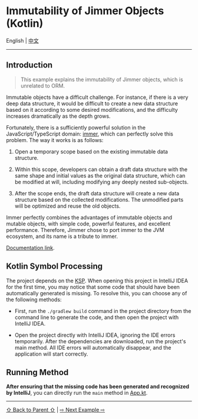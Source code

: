 # Immutability of Jimmer Objects (Kotlin)

English | [中文](./README_zh_CN.md)

---

## Introduction

> This example explains the immutability of Jimmer objects, which is unrelated to ORM.

Immutable objects have a difficult challenge. For instance, if there is a very deep data structure, it would be difficult to create a new data structure based on it according to some desired modifications, and the difficulty increases dramatically as the depth grows.

Fortunately, there is a sufficiently powerful solution in the JavaScript/TypeScript domain: [immer](https://github.com/immerjs/immer), which can perfectly solve this problem. The way it works is as follows:

1. Open a temporary scope based on the existing immutable data structure.

2. Within this scope, developers can obtain a draft data structure with the same shape and initial values as the original data structure, which can be modified at will, including modifying any deeply nested sub-objects.

3. After the scope ends, the draft data structure will create a new data structure based on the collected modifications. The unmodified parts will be optimized and reuse the old objects.

Immer perfectly combines the advantages of immutable objects and mutable objects, with simple code, powerful features, and excellent performance. Therefore, Jimmer chose to port immer to the JVM ecosystem, and its name is a tribute to immer.

[Documentation link](https://babyfish-ct.github.io/jimmer-doc/docs/object/immutable/).

## Kotlin Symbol Processing

The project depends on the [KSP](https://kotlinlang.org/docs/ksp-overview.html). When opening this project in IntelliJ IDEA for the first time, you may notice that some code that should have been automatically generated is missing. To resolve this, you can choose any of the following methods:

- First, run the `./gradlew build` command in the project directory from the command line to generate the code, and then open the project with IntelliJ IDEA.

- Open the project directly with IntelliJ IDEA, ignoring the IDE errors temporarily. After the dependencies are downloaded, run the project's main method. All IDE errors will automatically disappear, and the application will start correctly.

## Running Method

**After ensuring that the missing code has been generated and recognized by IntelliJ**, you can directly run the `main` method in [App.kt](./src/main/kotlin/org/babyfish/jimmer/example/kt/core/App.kt).

---

[⇧ Back to Parent ⇧](../) | [⇨ Next Example ⇨](../jimmer-sql-kt/)
